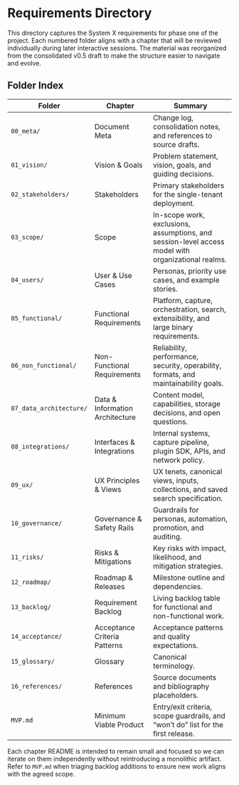 # Requirements Directory

This directory captures the System X requirements for phase one of the project. Each numbered folder aligns with a chapter that will be reviewed individually during later interactive sessions. The material was reorganized from the consolidated v0.5 draft to make the structure easier to navigate and evolve.

## Folder Index

| Folder | Chapter | Summary |
| --- | --- | --- |
| `00_meta/` | Document Meta | Change log, consolidation notes, and references to source drafts. |
| `01_vision/` | Vision & Goals | Problem statement, vision, goals, and guiding decisions. |
| `02_stakeholders/` | Stakeholders | Primary stakeholders for the single-tenant deployment. |
| `03_scope/` | Scope | In-scope work, exclusions, assumptions, and session-level access model with organizational realms. |
| `04_users/` | User & Use Cases | Personas, priority use cases, and example stories. |
| `05_functional/` | Functional Requirements | Platform, capture, orchestration, search, extensibility, and large binary requirements. |
| `06_non_functional/` | Non-Functional Requirements | Reliability, performance, security, operability, formats, and maintainability goals. |
| `07_data_architecture/` | Data & Information Architecture | Content model, capabilities, storage decisions, and open questions. |
| `08_integrations/` | Interfaces & Integrations | Internal systems, capture pipeline, plugin SDK, APIs, and network policy. |
| `09_ux/` | UX Principles & Views | UX tenets, canonical views, inputs, collections, and saved search specification. |
| `10_governance/` | Governance & Safety Rails | Guardrails for personas, automation, promotion, and auditing. |
| `11_risks/` | Risks & Mitigations | Key risks with impact, likelihood, and mitigation strategies. |
| `12_roadmap/` | Roadmap & Releases | Milestone outline and dependencies. |
| `13_backlog/` | Requirement Backlog | Living backlog table for functional and non-functional work. |
| `14_acceptance/` | Acceptance Criteria Patterns | Acceptance patterns and quality expectations. |
| `15_glossary/` | Glossary | Canonical terminology. |
| `16_references/` | References | Source documents and bibliography placeholders. |
| `MVP.md` | Minimum Viable Product | Entry/exit criteria, scope guardrails, and “won’t do” list for the first release. |

Each chapter README is intended to remain small and focused so we can iterate on them independently without reintroducing a monolithic artifact. Refer to `MVP.md` when triaging backlog additions to ensure new work aligns with the agreed scope.
